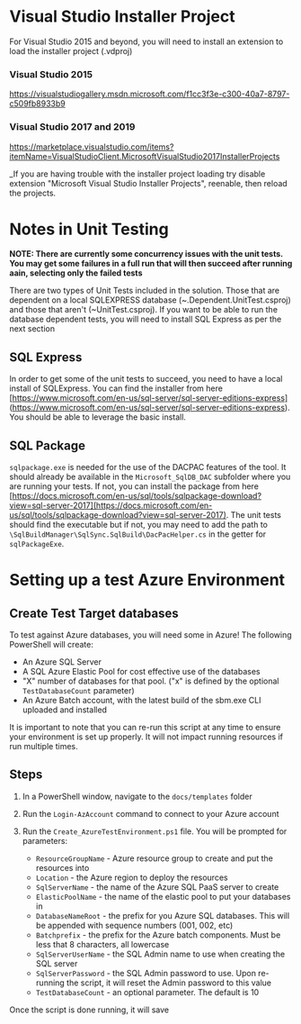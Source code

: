 # Visual Studio Installer Project
For Visual Studio 2015 and beyond, you will need to install an extension to load the installer project (.vdproj) 

### Visual Studio 2015
https://visualstudiogallery.msdn.microsoft.com/f1cc3f3e-c300-40a7-8797-c509fb8933b9

### Visual Studio 2017 and 2019
https://marketplace.visualstudio.com/items?itemName=VisualStudioClient.MicrosoftVisualStudio2017InstallerProjects

_If you are having trouble with the installer project loading try disable extension "Microsoft Visual Studio Installer Projects", reenable, then reload the projects.

# Notes in Unit Testing

**NOTE: There are currently some concurrency issues with the unit tests. You may get some failures in a full run that will then succeed after running aain, selecting only the failed tests** 

There are two types of Unit Tests included in the solution. Those that are dependent on a local SQLEXPRESS database (~.Dependent.UnitTest.csproj) and those that aren't (~UnitTest.csproj). If you want to be able to run the database dependent tests, you will need to install SQL Express as per the next section

## SQL Express

In order to get some of the unit tests to succeed, you need to have a local install of SQLExpress. You can find the installer from here [https://www.microsoft.com/en-us/sql-server/sql-server-editions-express] (https://www.microsoft.com/en-us/sql-server/sql-server-editions-express). You should be able to leverage the basic install.

## SQL Package

`sqlpackage.exe` is needed for the use of the DACPAC features of the tool. It should already be available in the `Microsoft_SqlDB_DAC` subfolder where you are running your tests. If not, you can install the package from here [https://docs.microsoft.com/en-us/sql/tools/sqlpackage-download?view=sql-server-2017](https://docs.microsoft.com/en-us/sql/tools/sqlpackage-download?view=sql-server-2017). The unit tests should find the executable but if not, you may need to add the path to `\SqlBuildManager\SqlSync.SqlBuild\DacPacHelper.cs` in the getter for `sqlPackageExe`.

# Setting up a test Azure Environment

## Create Test Target databases

To test against Azure databases, you will need some in Azure! The following PowerShell will create:

- An Azure SQL Server
- A SQL Azure Elastic Pool for cost effective use of the databases
- "X" number of databases for that pool. ("x" is defined by the optional `TestDatabaseCount` parameter)
- An Azure Batch account, with the latest build of the sbm.exe CLI uploaded and installed

It is important to note that you can re-run this script at any time to ensure your environment is set up properly. It will not impact running resources if run multiple times. 

## Steps

1. In a PowerShell window, navigate to the `docs/templates` folder
2. Run the `Login-AzAccount` command to connect to your Azure account
3. Run the `Create_AzureTestEnvironment.ps1` file. You will be prompted for parameters:

    - `ResourceGroupName` - Azure resource group to create and put the resources into
    - `Location` - the Azure region to deploy the resources
    - `SqlServerName` - the name of the Azure SQL PaaS server to create
    - `ElasticPoolName` - the name of the elastic pool to put your databases in
    - `DatabaseNameRoot` - the prefix for you Azure SQL databases. This will be appended with sequence numbers (001, 002, etc)
    - `Batchprefix` - the prefix for the Azure batch components. Must be less that 8 characters, all lowercase 
    - `SqlServerUserName` - the SQL Admin name to use when creating the SQL server
    - `SqlServerPassword` - the SQL Admin password to use. Upon re-running the script, it will reset the Admin password to this value
    - `TestDatabaseCount` - an optional parameter. The default is 10

Once the script is done running, it will save
